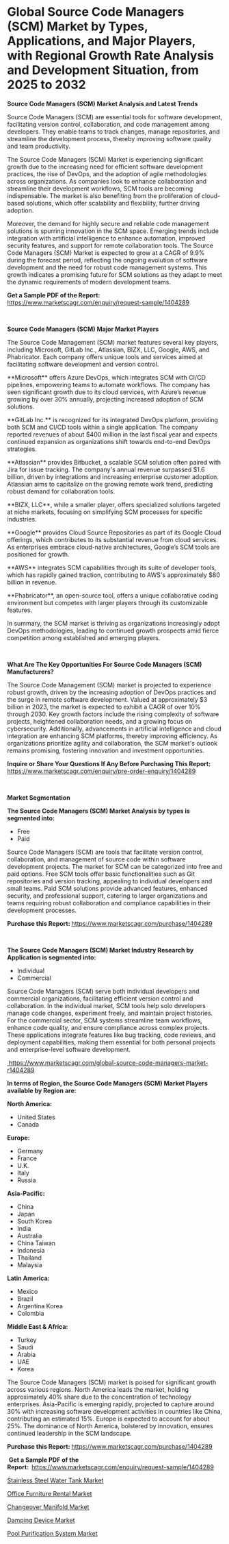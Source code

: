 <p><h1>Global Source Code Managers (SCM) Market by Types, Applications, and Major Players, with Regional Growth Rate Analysis and Development Situation, from 2025 to 2032</h1></p><p><strong>Source Code Managers (SCM) Market Analysis and Latest Trends</strong></p>
<p><p>Source Code Managers (SCM) are essential tools for software development, facilitating version control, collaboration, and code management among developers. They enable teams to track changes, manage repositories, and streamline the development process, thereby improving software quality and team productivity. </p><p>The Source Code Managers (SCM) Market is experiencing significant growth due to the increasing need for efficient software development practices, the rise of DevOps, and the adoption of agile methodologies across organizations. As companies look to enhance collaboration and streamline their development workflows, SCM tools are becoming indispensable. The market is also benefiting from the proliferation of cloud-based solutions, which offer scalability and flexibility, further driving adoption.</p><p>Moreover, the demand for highly secure and reliable code management solutions is spurring innovation in the SCM space. Emerging trends include integration with artificial intelligence to enhance automation, improved security features, and support for remote collaboration tools. The Source Code Managers (SCM) Market is expected to grow at a CAGR of 9.9% during the forecast period, reflecting the ongoing evolution of software development and the need for robust code management systems. This growth indicates a promising future for SCM solutions as they adapt to meet the dynamic requirements of modern development teams.</p></p>
<p><strong>Get a Sample PDF of the Report:&nbsp;</strong> <a href="https://www.marketscagr.com/enquiry/request-sample/1404289?utm_campaign=3001&utm_medium=2&utm_source=Github&utm_content=ia&utm_term=28032025&utm_id=source-code-managers-scm">https://www.marketscagr.com/enquiry/request-sample/1404289</a></p>
<p>&nbsp;</p>
<p><strong>Source Code Managers (SCM) Major Market Players</strong></p>
<p><p>The Source Code Management (SCM) market features several key players, including Microsoft, GitLab Inc., Atlassian, BIZX, LLC, Google, AWS, and Phabricator. Each company offers unique tools and services aimed at facilitating software development and version control.</p><p>**Microsoft** offers Azure DevOps, which integrates SCM with CI/CD pipelines, empowering teams to automate workflows. The company has seen significant growth due to its cloud services, with Azure’s revenue growing by over 30% annually, projecting increased adoption of SCM solutions.</p><p>**GitLab Inc.** is recognized for its integrated DevOps platform, providing both SCM and CI/CD tools within a single application. The company reported revenues of about $400 million in the last fiscal year and expects continued expansion as organizations shift towards end-to-end DevOps strategies.</p><p>**Atlassian** provides Bitbucket, a scalable SCM solution often paired with Jira for issue tracking. The company's annual revenue surpassed $1.6 billion, driven by integrations and increasing enterprise customer adoption. Atlassian aims to capitalize on the growing remote work trend, predicting robust demand for collaboration tools.</p><p>**BIZX, LLC**, while a smaller player, offers specialized solutions targeted at niche markets, focusing on simplifying SCM processes for specific industries.</p><p>**Google** provides Cloud Source Repositories as part of its Google Cloud offerings, which contributes to its substantial revenue from cloud services. As enterprises embrace cloud-native architectures, Google’s SCM tools are positioned for growth.</p><p>**AWS** integrates SCM capabilities through its suite of developer tools, which has rapidly gained traction, contributing to AWS's approximately $80 billion in revenue.</p><p>**Phabricator**, an open-source tool, offers a unique collaborative coding environment but competes with larger players through its customizable features.</p><p>In summary, the SCM market is thriving as organizations increasingly adopt DevOps methodologies, leading to continued growth prospects amid fierce competition among established and emerging players.</p></p>
<p>&nbsp;</p>
<p><strong>What Are The Key Opportunities For Source Code Managers (SCM) Manufacturers?</strong></p>
<p><p>The Source Code Management (SCM) market is projected to experience robust growth, driven by the increasing adoption of DevOps practices and the surge in remote software development. Valued at approximately $3 billion in 2023, the market is expected to exhibit a CAGR of over 10% through 2030. Key growth factors include the rising complexity of software projects, heightened collaboration needs, and a growing focus on cybersecurity. Additionally, advancements in artificial intelligence and cloud integration are enhancing SCM platforms, thereby improving efficiency. As organizations prioritize agility and collaboration, the SCM market's outlook remains promising, fostering innovation and investment opportunities.</p></p>
<p><strong>Inquire or Share Your Questions If Any Before Purchasing This Report:</strong> <a href="https://www.marketscagr.com/enquiry/pre-order-enquiry/1404289?utm_campaign=3001&utm_medium=2&utm_source=Github&utm_content=ia&utm_term=28032025&utm_id=source-code-managers-scm">https://www.marketscagr.com/enquiry/pre-order-enquiry/1404289</a></p>
<p>&nbsp;</p>
<p><strong>Market Segmentation</strong></p>
<p><strong>The Source Code Managers (SCM) Market Analysis by types is segmented into:</strong></p>
<p><ul><li>Free</li><li>Paid</li></ul></p>
<p><p>Source Code Managers (SCM) are tools that facilitate version control, collaboration, and management of source code within software development projects. The market for SCM can be categorized into free and paid options. Free SCM tools offer basic functionalities such as Git repositories and version tracking, appealing to individual developers and small teams. Paid SCM solutions provide advanced features, enhanced security, and professional support, catering to larger organizations and teams requiring robust collaboration and compliance capabilities in their development processes.</p></p>
<p><strong>Purchase this Report:&nbsp;</strong><a href="https://www.marketscagr.com/purchase/1404289?utm_campaign=3001&utm_medium=2&utm_source=Github&utm_content=ia&utm_term=28032025&utm_id=source-code-managers-scm">https://www.marketscagr.com/purchase/1404289</a></p>
<p>&nbsp;</p>
<p><strong>The Source Code Managers (SCM) Market Industry Research by Application is segmented into:</strong></p>
<p><ul><li>Individual</li><li>Commercial</li></ul></p>
<p><p>Source Code Managers (SCM) serve both individual developers and commercial organizations, facilitating efficient version control and collaboration. In the individual market, SCM tools help solo developers manage code changes, experiment freely, and maintain project histories. For the commercial sector, SCM systems streamline team workflows, enhance code quality, and ensure compliance across complex projects. These applications integrate features like bug tracking, code reviews, and deployment capabilities, making them essential for both personal projects and enterprise-level software development.</p></p>
<p><a href="https://www.marketscagr.com/global-source-code-managers-market-r1404289?utm_campaign=3001&utm_medium=2&utm_source=Github&utm_content=ia&utm_term=28032025&utm_id=source-code-managers-scm">&nbsp;https://www.marketscagr.com/global-source-code-managers-market-r1404289</a></p>
<p><strong>In terms of Region, the Source Code Managers (SCM) Market Players available by Region are:</strong></p>
<p>
    <p> <strong> North America: </strong>
        <ul>
            <li>United States</li>
            <li>Canada</li>
        </ul>
        </p> 
    <p> <strong> Europe: </strong>
        <ul>
            <li>Germany</li>
            <li>France</li>
            <li>U.K.</li>
            <li>Italy</li>
            <li>Russia</li>
        </ul>
        </p> 
    <p> <strong> Asia-Pacific: </strong>
        <ul>
            <li>China</li>
            <li>Japan</li>
            <li>South Korea</li>
            <li>India</li>
            <li>Australia</li>
            <li>China Taiwan</li>
            <li>Indonesia</li>
            <li>Thailand</li>
            <li>Malaysia</li>
        </ul>
        </p> 
    <p> <strong> Latin America: </strong>
        <ul>
            <li>Mexico</li>
            <li>Brazil</li>
            <li>Argentina Korea</li>
            <li>Colombia</li>
        </ul>
        </p> 
    <p> <strong> Middle East & Africa: </strong>
        <ul>
            <li>Turkey</li>
            <li>Saudi</li>
            <li>Arabia</li>
            <li>UAE</li>
            <li>Korea</li>
        </ul>
    </p>
    </p>
<p><p>The Source Code Managers (SCM) market is poised for significant growth across various regions. North America leads the market, holding approximately 40% share due to the concentration of technology enterprises. Asia-Pacific is emerging rapidly, projected to capture around 30% with increasing software development activities in countries like China, contributing an estimated 15%. Europe is expected to account for about 25%. The dominance of North America, bolstered by innovation, ensures continued leadership in the SCM landscape.</p></p>
<p><strong>Purchase this Report: </strong><a href="https://www.marketscagr.com/purchase/1404289?utm_campaign=3001&utm_medium=2&utm_source=Github&utm_content=ia&utm_term=28032025&utm_id=source-code-managers-scm">https://www.marketscagr.com/purchase/1404289</a></p>
<p>&nbsp;<strong>Get a Sample PDF of the Report:&nbsp;&nbsp;</strong><a href="https://www.marketscagr.com/enquiry/request-sample/1404289?utm_campaign=3001&utm_medium=2&utm_source=Github&utm_content=ia&utm_term=28032025&utm_id=source-code-managers-scm">https://www.marketscagr.com/enquiry/request-sample/1404289</a></p>
<p><strong></strong></p>
<p><p><a href="https://www.linkedin.com/pulse/strategic-insights-global-stainless-steel-water-tank-market-cx5nc?utm_campaign=3001&utm_medium=2&utm_source=Github&utm_content=ia&utm_term=28032025&utm_id=source-code-managers-scm">Stainless Steel Water Tank Market</a></p><p><a href="https://github.com/aidelndasse/Market-Research-Report-List-1/blob/main/office-furniture-rental-market.md?utm_campaign=3001&utm_medium=2&utm_source=Github&utm_content=ia&utm_term=28032025&utm_id=source-code-managers-scm">Office Furniture Rental Market</a></p><p><a href="https://www.linkedin.com/pulse/investment-opportunities-changeover-manifold-sector-pduqf?utm_campaign=3001&utm_medium=2&utm_source=Github&utm_content=ia&utm_term=28032025&utm_id=source-code-managers-scm">Changeover Manifold Market</a></p><p><a href="https://www.linkedin.com/pulse/surfing-damping-device-wave-riding-market-currents-2032-ttkqc?utm_campaign=3001&utm_medium=2&utm_source=Github&utm_content=ia&utm_term=28032025&utm_id=source-code-managers-scm">Damping Device Market</a></p><p><a href="https://www.linkedin.com/pulse/pool-purification-system-market-outlook-complete-industry-zmawc?utm_campaign=3001&utm_medium=2&utm_source=Github&utm_content=ia&utm_term=28032025&utm_id=source-code-managers-scm">Pool Purification System Market</a></p></p>